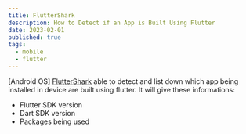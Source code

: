 ```yaml
---
title: FlutterShark
description: How to Detect if an App is Built Using Flutter
date: 2023-02-01
published: true
tags:
  - mobile
  - flutter
---
```


[Android OS] [FlutterShark](https://play.google.com/store/apps/details?id=com.fluttershark.fluttersharkapp) able to detect and list down which app being installed in device are built using flutter. It will give these informations:

- Flutter SDK version
- Dart SDK version
- Packages being used
